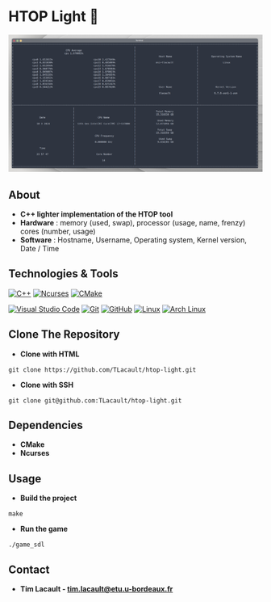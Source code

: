 # HTOP Light 🍃

[![](img/preview.png)](https://github.com/TLacault/htop-light)

## About 
* **C++ lighter implementation of the HTOP tool**
* **Hardware** : memory (used, swap), processor (usage, name, frenzy) cores (number, usage)
* **Software** : Hostname, Username, Operating system, Kernel version, Date / Time

## Technologies & Tools

[![C++](https://img.shields.io/badge/C++-%2300599C.svg?style=for-the-badge&logo=c%2B%2B&logoColor=ECEFF4&color=3B4252&labelColor=3B4252)](https://isocpp.org/) [![Ncurses](https://img.shields.io/badge/Ncurses-%2300599C.svg?style=for-the-badge&logo=gnu&logoColor=ECEFF4&color=3B4252&labelColor=3B4252)](https://invisible-island.net/ncurses/) [![CMake](https://img.shields.io/badge/CMake-%2300599C.svg?style=for-the-badge&logo=cmake&logoColor=ECEFF4&color=3B4252&labelColor=3B4252)](https://cmake.org/)

[![Visual Studio Code](https://img.shields.io/badge/Visual%20Studio%20Code-0078d7.svg?style=for-the-badge&logo=visual-studio-code&logoColor=ECEFF4&color=3B4252&labelColor=3B4252)](https://code.visualstudio.com/) [![Git](https://img.shields.io/badge/git-%23F05033.svg?style=for-the-badge&logo=git&logoColor=ECEFF4&color=3B4252&labelColor=3B4252)](https://git-scm.com/) [![GitHub](https://img.shields.io/badge/GitHub-%2300599C.svg?style=for-the-badge&logo=github&logoColor=ECEFF4&color=3B4252&labelColor=3B4252)](https://github.com/) [![Linux](https://img.shields.io/badge/Linux-FCC624?style=for-the-badge&logo=linux&logoColor=ECEFF4&color=3B4252&labelColor=3B4252)](https://www.linux.org/) [![Arch Linux](https://img.shields.io/badge/Arch_Linux-%2300599C.svg?style=for-the-badge&logo=arch-linux&logoColor=ECEFF4&color=3B4252&labelColor=3B4252)](https://www.archlinux.org/)


## Clone The Repository
* **Clone with HTML**

```
git clone https://github.com/TLacault/htop-light.git
```

* **Clone with SSH**

```
git clone git@github.com:TLacault/htop-light.git
```

## Dependencies

* **CMake**
* **Ncurses**


## Usage
* **Build the project**

```
make
```

* **Run the game**

```
./game_sdl
```


## Contact
* **Tim Lacault - tim.lacault@etu.u-bordeaux.fr**

